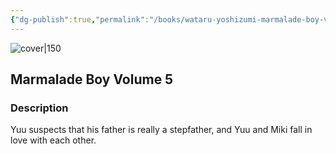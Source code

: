 ```yaml
---
{"dg-publish":true,"permalink":"/books/wataru-yoshizumi-marmalade-boy-volume-5/","title":"\"Marmalade Boy Volume 5\"","tags":["manga","romance"]}
---
```




![cover|150](http://books.google.com/books/content?id=O3klDIOZoEgC&printsec=frontcover&img=1&zoom=1&source=gbs_api)

## Marmalade Boy Volume 5

### Description

Yuu suspects that his father is really a stepfather, and Yuu and Miki fall in love with each other.
```